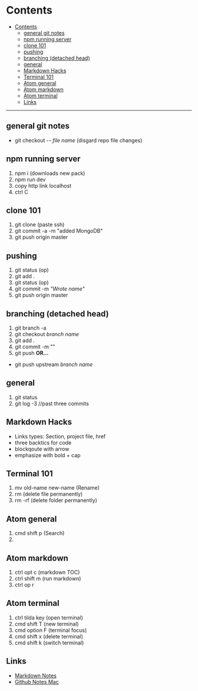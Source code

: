 # Contents

<!-- TOC depthFrom:1 depthTo:6 withLinks:1 updateOnSave:1 orderedList:0 -->

- [Contents](#contents)
	- [general git notes](#general-git-notes)
	- [npm running server](#npm-running-server)
	- [clone 101](#clone-101)
	- [pushing](#pushing)
	- [branching (detached head)](#branching-detached-head)
	- [general](#general)
	- [Markdown Hacks](#markdown-hacks)
	- [Terminal 101](#terminal-101)
	- [Atom general](#atom-general)
	- [Atom markdown](#atom-markdown)
	- [Atom terminal](#atom-terminal)
	- [Links](#links)

<!-- /TOC -->



---
## general git notes
- git checkout -- *file name* (disgard repo file changes)

## npm running server
1. npm i (downloads new pack)
2. npm run dev
3. copy http link localhost
4. ctrl C

## clone 101
1. git clone (paste ssh)
2. git commit -a -m "added MongoDB"
3. git push origin master

## pushing
1. git status (op)
2. git add .
3. git status (op)
4. git commit -m *"Wrote name"*
5. git push origin master

## branching (detached head)
1. git branch -a
2. git checkout *branch name*
3. git add .
4. git commit -m ""
5. git push **OR...**
-  git push upstream *branch name*

## general
1. git status
2. git log -3 //past three commits


## Markdown Hacks
- Links types: Section, project file, href
- three backtics for code
- blockqoute with arrow
- emphasize with bold + cap

## Terminal 101
1. mv old-name new-name (Rename)
2. rm (delete file permanently)
3. rm -rf (delete folder permanently)

## Atom general
1. cmd shift p (Search)
2.

## Atom markdown
1. ctrl opt c (markdown TOC)
2. ctrl shift m (run markdown)
3. ctrl op r

## Atom terminal
1. ctrl tilda key (open terminal)
2. cmd shift T (new terminal)
3. cmd option F (terminal focus)
4. cmd shift x (delete terminal)
5. cmd shift k (switch terminal)


## Links
- [Markdown Notes](https://github.com/adam-p/markdown-here/wiki/Markdown-Cheatsheet "Markdown Notes")
- [Github Notes Mac](https://services.github.com/on-demand/downloads/github-git-cheat-sheet.pdf "Github Notes")
